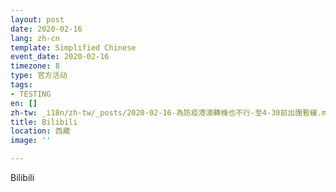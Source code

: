```yaml
---
layout: post
date: 2020-02-16
lang: zh-cn
template: Simplified Chinese
event_date: 2020-02-16
timezone: 8
type: 官方活动
tags:
- TESTING
en: []
zh-tw: _i18n/zh-tw/_posts/2020-02-16-為防疫港澳轉機也不行-至4-30前出團暫緩.md
title: Bilibili
location: 西藏
image: ''

---
```

Bilibili
